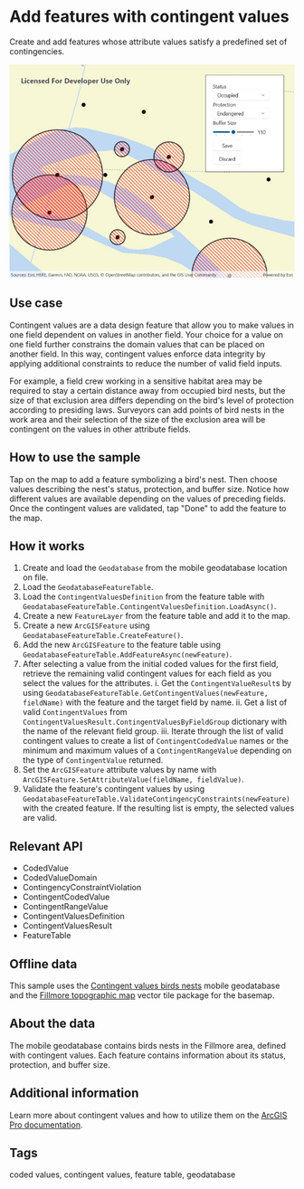 # Add features with contingent values

Create and add features whose attribute values satisfy a predefined set of contingencies.

![Add features with contingent values](AddFeaturesWithContingentValues.jpg)

## Use case

Contingent values are a data design feature that allow you to make values in one field dependent on values in another field. Your choice for a value on one field further constrains the domain values that can be placed on another field. In this way, contingent values enforce data integrity by applying additional constraints to reduce the number of valid field inputs.

For example, a field crew working in a sensitive habitat area may be required to stay a certain distance away from occupied bird nests, but the size of that exclusion area differs depending on the bird's level of protection according to presiding laws. Surveyors can add points of bird nests in the work area and their selection of the size of the exclusion area will be contingent on the values in other attribute fields.

## How to use the sample

Tap on the map to add a feature symbolizing a bird's nest. Then choose values describing the nest's status, protection, and buffer size. Notice how different values are available depending on the values of preceding fields. Once the contingent values are validated, tap "Done" to add the feature to the map.

## How it works

1. Create and load the `Geodatabase` from the mobile geodatabase location on file.
2. Load the `GeodatabaseFeatureTable`.
3. Load the `ContingentValuesDefinition` from the feature table with `GeodatabaseFeatureTable.ContingentValuesDefinition.LoadAsync()`.
4. Create a new `FeatureLayer` from the feature table and add it to the map.
5. Create a new `ArcGISFeature` using `GeodatabaseFeatureTable.CreateFeature()`.
6. Add the new `ArcGISFeature` to the feature table using `GeodatabaseFeatureTable.AddFeatureAsync(newFeature)`.
7. After selecting a value from the initial coded values for the first field, retrieve the remaining valid contingent values for each field as you select the values for the attributes.
    i. Get the `ContingentValueResult`s by using `GeodatabaseFeatureTable.GetContingentValues(newFeature, fieldName)` with the feature and the target field by name.
    ii. Get a list of valid `ContingentValues` from `ContingentValuesResult.ContingentValuesByFieldGroup` dictionary with the name of the relevant field group.
    iii. Iterate through the list of valid contingent values to create a list of `ContingentCodedValue` names or the minimum and maximum values of a `ContingentRangeValue` depending on the type of `ContingentValue` returned.
8. Set the `ArcGISFeature` attribute values by name with `ArcGISFeature.SetAttributeValue(fieldName, fieldValue)`.
9. Validate the feature's contingent values by using `GeodatabaseFeatureTable.ValidateContingencyConstraints(newFeature)` with the created feature. If the resulting list is empty, the selected values are valid.

## Relevant API

* CodedValue
* CodedValueDomain
* ContingencyConstraintViolation
* ContingentCodedValue
* ContingentRangeValue
* ContingentValuesDefinition
* ContingentValuesResult
* FeatureTable

## Offline data

This sample uses the [Contingent values birds nests](https://arcgis.com/home/item.html?id=e12b54ea799f4606a2712157cf9f6e41) mobile geodatabase and the [Fillmore topographic map](https://arcgis.com/home/item.html?id=b5106355f1634b8996e634c04b6a930a) vector tile package for the basemap.

## About the data

The mobile geodatabase contains birds nests in the Fillmore area, defined with contingent values. Each feature contains information about its status, protection, and buffer size.

## Additional information

Learn more about contingent values and how to utilize them on the [ArcGIS Pro documentation](https://pro.arcgis.com/en/pro-app/latest/help/data/geodatabases/overview/contingent-values.htm).

## Tags

coded values, contingent values, feature table, geodatabase
